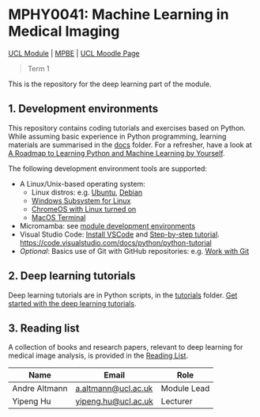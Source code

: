 # MPHY0041: Machine Learning in Medical Imaging
[UCL Module](https://www.ucl.ac.uk/module-catalogue/modules/machine-learning-in-medical-imaging-MPHY0041) | [MPBE](https://www.ucl.ac.uk/medical-physics-biomedical-engineering/) | [UCL Moodle Page](https://moodle.ucl.ac.uk)
>Term 1

This is the repository for the deep learning part of the module.

## 1. Development environments
This repository contains coding tutorials and exercises based on Python. While assuming basic experience in Python programming, learning materials are summarised in the [docs](docs) folder. For a refresher, have a look at [A Roadmap to Learning Python and Machine Learning by Yourself](docs/python_ml.md).

The following development environment tools are supported:
- A Linux/Unix-based operating system: 
    - Linux distros: e.g. [Ubuntu](https://ubuntu.com/tutorials/install-ubuntu-desktop), [Debian](https://www.debian.org/releases/stable/installmanual)
    - [Windows Subsystem for Linux](https://learn.microsoft.com/en-us/windows/wsl/install) 
    - [ChromeOS with Linux turned on](https://support.google.com/chromebook/answer/9145439?)  
    - [MacOS Terminal](https://support.apple.com/guide/terminal)
- Micromamba: see [module development environments](docs/env.md)
- Visual Studio Code: [Install VSCode](https://code.visualstudio.com/docs) and [Step-by-step tutorial](https://code.visualstudio.com/docs/python/python-tutorial). https://code.visualstudio.com/docs/python/python-tutorial
- _Optional_: Basics use of Git with GitHub repositories: e.g. [Work with Git](https://github.com/YipengHu/MPHY0030/blob/main/docs/dev_env_git.md)

## 2. Deep learning tutorials
Deep learning tutorials are in Python scripts, in the [tutorials](./tutorials) folder.
[Get started with the deep learning tutorials](tutorials/readme.md).


## 3. Reading list
A collection of books and research papers, relevant to deep learning for medical image analysis, is provided in the [Reading List](docs/reading.md).


|Name                 | Email                       | Role                    |
|---------------------|-----------------------------|-------------------------|
|Andre Altmann        | <a.altmann@ucl.ac.uk>       | Module Lead             |
|Yipeng Hu            | <yipeng.hu@ucl.ac.uk>       | Lecturer                |
